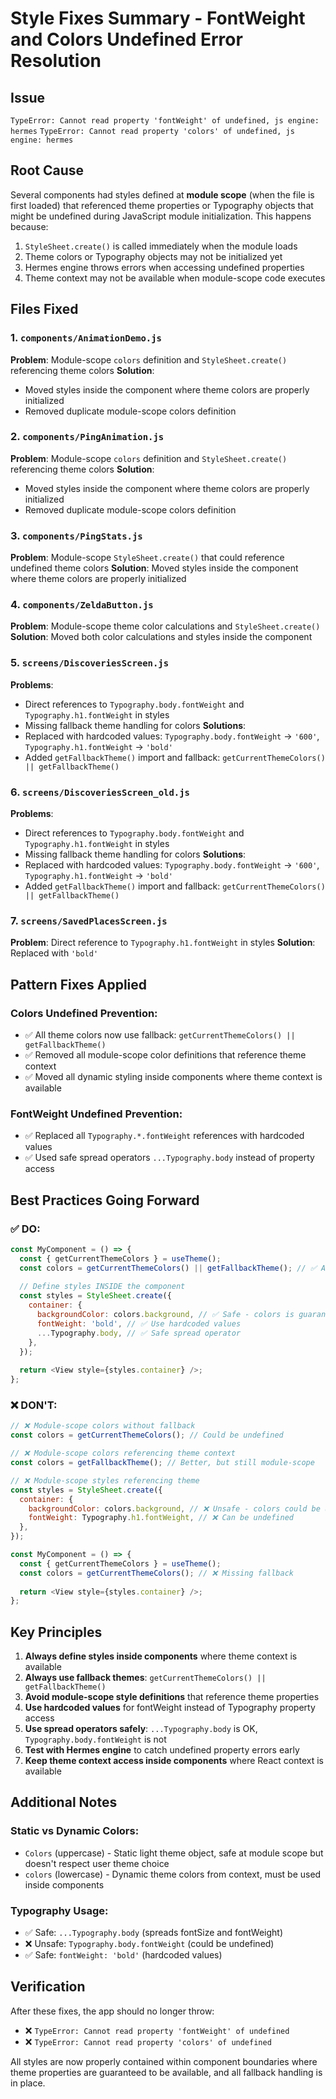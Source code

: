 # Style Fixes Summary - FontWeight and Colors Undefined Error Resolution

## Issue
`TypeError: Cannot read property 'fontWeight' of undefined, js engine: hermes`
`TypeError: Cannot read property 'colors' of undefined, js engine: hermes`

## Root Cause
Several components had styles defined at **module scope** (when the file is first loaded) that referenced theme properties or Typography objects that might be undefined during JavaScript module initialization. This happens because:

1. `StyleSheet.create()` is called immediately when the module loads
2. Theme colors or Typography objects may not be initialized yet
3. Hermes engine throws errors when accessing undefined properties
4. Theme context may not be available when module-scope code executes

## Files Fixed

### 1. `components/AnimationDemo.js`
**Problem**: Module-scope `colors` definition and `StyleSheet.create()` referencing theme colors
**Solution**: 
- Moved styles inside the component where theme colors are properly initialized
- Removed duplicate module-scope colors definition

### 2. `components/PingAnimation.js`
**Problem**: Module-scope `colors` definition and `StyleSheet.create()` referencing theme colors
**Solution**: 
- Moved styles inside the component where theme colors are properly initialized
- Removed duplicate module-scope colors definition

### 3. `components/PingStats.js`
**Problem**: Module-scope `StyleSheet.create()` that could reference undefined theme colors
**Solution**: Moved styles inside the component where theme colors are properly initialized

### 4. `components/ZeldaButton.js`
**Problem**: Module-scope theme color calculations and `StyleSheet.create()`
**Solution**: Moved both color calculations and styles inside the component

### 5. `screens/DiscoveriesScreen.js`
**Problems**: 
- Direct references to `Typography.body.fontWeight` and `Typography.h1.fontWeight` in styles
- Missing fallback theme handling for colors
**Solutions**: 
- Replaced with hardcoded values: `Typography.body.fontWeight` → `'600'`, `Typography.h1.fontWeight` → `'bold'`
- Added `getFallbackTheme()` import and fallback: `getCurrentThemeColors() || getFallbackTheme()`

### 6. `screens/DiscoveriesScreen_old.js`
**Problems**: 
- Direct references to `Typography.body.fontWeight` and `Typography.h1.fontWeight` in styles
- Missing fallback theme handling for colors
**Solutions**: 
- Replaced with hardcoded values: `Typography.body.fontWeight` → `'600'`, `Typography.h1.fontWeight` → `'bold'`
- Added `getFallbackTheme()` import and fallback: `getCurrentThemeColors() || getFallbackTheme()`

### 7. `screens/SavedPlacesScreen.js`
**Problem**: Direct reference to `Typography.h1.fontWeight` in styles
**Solution**: Replaced with `'bold'`

## Pattern Fixes Applied

### Colors Undefined Prevention:
- ✅ All theme colors now use fallback: `getCurrentThemeColors() || getFallbackTheme()`
- ✅ Removed all module-scope color definitions that reference theme context
- ✅ Moved all dynamic styling inside components where theme context is available

### FontWeight Undefined Prevention:
- ✅ Replaced all `Typography.*.fontWeight` references with hardcoded values
- ✅ Used safe spread operators `...Typography.body` instead of property access

## Best Practices Going Forward

### ✅ DO:
```javascript
const MyComponent = () => {
  const { getCurrentThemeColors } = useTheme();
  const colors = getCurrentThemeColors() || getFallbackTheme(); // ✅ Always use fallback
  
  // Define styles INSIDE the component
  const styles = StyleSheet.create({
    container: {
      backgroundColor: colors.background, // ✅ Safe - colors is guaranteed
      fontWeight: 'bold', // ✅ Use hardcoded values
      ...Typography.body, // ✅ Safe spread operator
    },
  });
  
  return <View style={styles.container} />;
};
```

### ❌ DON'T:
```javascript
// ❌ Module-scope colors without fallback
const colors = getCurrentThemeColors(); // Could be undefined

// ❌ Module-scope colors referencing theme context
const colors = getFallbackTheme(); // Better, but still module-scope

// ❌ Module-scope styles referencing theme
const styles = StyleSheet.create({
  container: {
    backgroundColor: colors.background, // ❌ Unsafe - colors could be undefined
    fontWeight: Typography.h1.fontWeight, // ❌ Can be undefined
  },
});

const MyComponent = () => {
  const { getCurrentThemeColors } = useTheme();
  const colors = getCurrentThemeColors(); // ❌ Missing fallback
  
  return <View style={styles.container} />;
};
```

## Key Principles

1. **Always define styles inside components** where theme context is available
2. **Always use fallback themes**: `getCurrentThemeColors() || getFallbackTheme()`
3. **Avoid module-scope style definitions** that reference theme properties
4. **Use hardcoded values** for fontWeight instead of Typography property access
5. **Use spread operators safely**: `...Typography.body` is OK, `Typography.body.fontWeight` is not
6. **Test with Hermes engine** to catch undefined property errors early
7. **Keep theme context access inside components** where React context is available

## Additional Notes

### Static vs Dynamic Colors:
- `Colors` (uppercase) - Static light theme object, safe at module scope but doesn't respect user theme choice
- `colors` (lowercase) - Dynamic theme colors from context, must be used inside components

### Typography Usage:
- ✅ Safe: `...Typography.body` (spreads fontSize and fontWeight)
- ❌ Unsafe: `Typography.body.fontWeight` (could be undefined)
- ✅ Safe: `fontWeight: 'bold'` (hardcoded values)

## Verification

After these fixes, the app should no longer throw:
- ❌ `TypeError: Cannot read property 'fontWeight' of undefined`
- ❌ `TypeError: Cannot read property 'colors' of undefined`

All styles are now properly contained within component boundaries where theme properties are guaranteed to be available, and all fallback handling is in place.